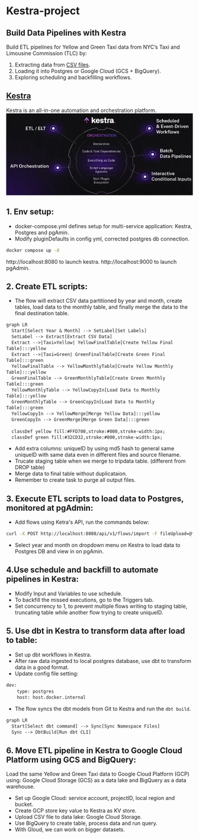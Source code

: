 # Kestra-project
## Build Data Pipelines with Kestra
Build ETL pipelines for Yellow and Green Taxi data from NYC’s Taxi and Limousine Commission (TLC) by:

1. Extracting data from [CSV files](https://github.com/DataTalksClub/nyc-tlc-data/releases).
2. Loading it into Postgres or Google Cloud (GCS + BigQuery).
3. Exploring scheduling and backfilling workflows.


## [Kestra](https://github.com/kestra-io/kestra) 
Kestra is an all-in-one automation and orchestration platform. 
![Kestra](jpg/kestra.jpg)


## 1. Env setup: 
- docker-compose.yml defines setup for multi-service application: Kestra, Postgres and pgAmin.
- Modify pluginDefaults in config yml, corrected postgres db connection.
```bash
docker compose up -d
```
http://localhost:8080 to launch kestra.
http://localhost:9000 to launch pgAdmin.

## 2. Create ETL scripts:
- The flow will extract CSV data partitioned by year and month, create tables, load data to the monthly table, and finally merge the data to the final destination table.

```mermaid
graph LR
  Start[Select Year & Month] --> SetLabel[Set Labels]
  SetLabel --> Extract[Extract CSV Data]
  Extract -->|Taxi=Yellow| YellowFinalTable[Create Yellow Final Table]:::yellow
  Extract -->|Taxi=Green| GreenFinalTable[Create Green Final Table]:::green
  YellowFinalTable --> YellowMonthlyTable[Create Yellow Monthly Table]:::yellow
  GreenFinalTable --> GreenMonthlyTable[Create Green Monthly Table]:::green
  YellowMonthlyTable --> YellowCopyIn[Load Data to Monthly Table]:::yellow
  GreenMonthlyTable --> GreenCopyIn[Load Data to Monthly Table]:::green
  YellowCopyIn --> YellowMerge[Merge Yellow Data]:::yellow
  GreenCopyIn --> GreenMerge[Merge Green Data]:::green

  classDef yellow fill:#FFD700,stroke:#000,stroke-width:1px;
  classDef green fill:#32CD32,stroke:#000,stroke-width:1px;
```
- Add extra columns: uniqueID by using md5 hash to general same uniqueID with same data even in different files and source filename.
- Trucate staging table when we merge to tripdata table. (different from DROP table)
- Merge data to final table without duplicataion.
- Remember to create task to purge all output files. 

## 3. Execute ETL scripts to load data to Postgres, monitored at pgAdmin:
- Add flows using Ketra's API, run the commands below:
```bash
curl -X POST http://localhost:8080/api/v1/flows/import -F fileUpload=@flows/02_postgres_taxi.yaml
```
- Select year and month on dropdown menu on Kestra to load data to Postgres DB and view in on pgAmin.

## 4.Use schedule and backfill to automate pipelines in Kestra:
- Modify Input and Variables to use schedule. 
- To backfill the missed executions, go to the Triggers tab.
- Set concurrency to 1, to prevent multiple flows writing to staging table, truncating table while another flow trying to create uniqueID. 

## 5. Use dbt in Kestra to transform data after load to table:
- Set up dbt workflows in Kestra.
- After raw data ingested to local postgres database, use dbt to transform data in a good format.
- Update config file setting:
```bash
dev:
    type: postgres
    host: host.docker.internal
```
- The flow syncs the dbt models from Git to Kestra and run the `dbt build`.
```mermaid
graph LR
  Start[Select dbt command] --> Sync[Sync Namespace Files]
  Sync --> DbtBuild[Run dbt CLI]
```

## 6. Move ETL pipeline in Kestra to Google Cloud Platform using GCS and BigQuery:
Load the same Yellow and Green Taxi data to Google Cloud Platform (GCP) using: Google Cloud Storage (GCS) as a data lake and BigQuery as a data warehouse.
- Set up Google Cloud: service account, projectID, local region and bucket. 
- Create GCP store key value to Kestra as KV store.
- Upload CSV file to data lake: Google Cloud Storage.
- Use BigQuery to create table, process data and run query. 
- With Gloud, we can work on bigger datasets.
